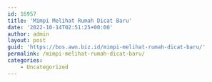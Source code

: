 ```yaml
---
id: 16957
title: 'Mimpi Melihat Rumah Dicat Baru'
date: '2022-10-14T02:51:25+00:00'
author: admin
layout: post
guid: 'https://bos.awn.biz.id/mimpi-melihat-rumah-dicat-baru/'
permalink: /mimpi-melihat-rumah-dicat-baru/
categories:
    - Uncategorized
---
```


